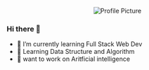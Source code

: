 <p align="center">
  <img src="https://ibugithub.github.io/myReadme.md-imgages/img.png" alt="Profile Picture">
</p>


### Hi there 👋
- 🌱 I’m currently learning Full Stack Web Dev
- 🌱 Learning Data Structure and Algorithm
- 🔭 want to work on Aritficial intelligence

<!--
**ibugithub/ibugithub** is a ✨ _special_ ✨ repository because its `README.md` (this file) appears on your GitHub profile.

Here are some ideas to get you started:

- 👯 I’m looking to collaborate on ...
- 🤔 I’m looking for help with ...
- 💬 Ask me about ...
- 📫 How to reach me: ...
- 😄 Pronouns: ...
- ⚡ Fun fact: ...
-->
